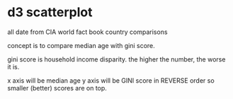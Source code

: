 # d3 scatterplot

all date from CIA world fact book country comparisons

concept is to compare median age with gini score.

gini score is household income disparity. the higher the number, the worse it is.

x axis will be median age
y axis will be GINI score in REVERSE order so smaller (better) scores are on top.


